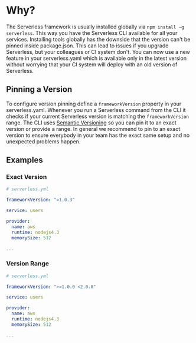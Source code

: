 <!--
title: Serverless Framework - AWS Lambda Guide - Pinning the Serverless framework version
menuText: Version pinning
menuOrder: 14
description: How to pin a service to certain Serverless versions.
layout: Doc
-->

# Why?

The Serverless framework is usually installed globally via `npm install -g serverless`. This way you have the Serverless CLI available for all your services. Installing tools globally has the downside that the version can't be pinned inside package.json. This can lead to issues if you upgrade Serverless, but your colleagues or CI system don't. You can now use a new feature in your serverless.yaml which is available only in the latest version without worrying that your CI system will deploy with an old version of Serverless.

## Pinning a Version

To configure version pinning define a `frameworkVersion` property in your serverless.yaml. Whenever you run a Serverless command from the CLI it checks if your current Serverless version is matching the `frameworkVersion` range. The CLI uses [Semantic Versioning](http://semver.org/) so you can pin it to an exact version or provide a range. In general we recommend to pin to an exact version to ensure everybody in your team has the exact same setup and no unexpected problems happen.

## Examples

### Exact Version

```yml
# serverless.yml

frameworkVersion: "=1.0.3"

service: users

provider:
  name: aws
  runtime: nodejs4.3
  memorySize: 512

...
```

### Version Range

```yml
# serverless.yml

frameworkVersion: ">=1.0.0 <2.0.0"

service: users

provider:
  name: aws
  runtime: nodejs4.3
  memorySize: 512

...
```
